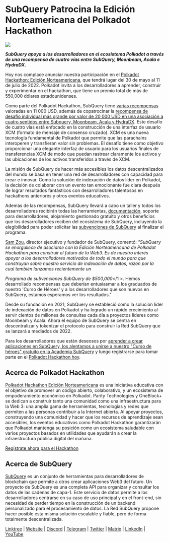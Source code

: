 # SubQuery Patrocina la Edición Norteamericana del Polkadot Hackathon

![](https://miro.medium.com/max/1400/1*e65INdbrI-bkfe7dMLfwyQ.jpeg)

**_SubQuery apoya a los desarrolladores en el ecosistema Polkadot a través de una recompensa de cuatro vías entre SubQuery, Moonbeam, Acala e HydraDX._**

Hoy nos complace anunciar nuestra participación en el [Polkadot Hackathon: Edición Norteamericana](https://go.polkadotglobalseries.com/Subquery-Network), que tendrá lugar del 30 de mayo al 11 de julio de 2022. Polkadot invita a los desarrolladores a aprender, construir y experimentar en el hackathon, que tiene un premio total de más de 550,000 dólares estadounidenses.

Como parte del Polkadot Hackathon, SubQuery tiene [varias recompensas](https://go.polkadotglobalseries.com/Subquery-Network) valoradas en 11 000 USD, además de copatrocinar la [recompensa de desafío individual más grande por valor de 20 000 USD en una asociación a cuatro sentidos entre Subquery, Moonbeam, Acala y HydraDX](https://github.com/subquery/grants/issues/26). Este desafío de cuatro vías está enfocado en la construcción de una interfaz de usuario XCM (formato de mensaje de consenso cruzado). XCM es una nueva tecnología fundamental de Polkadot que permite que las parachains interoperen y transfieran valor sin problemas. El desafío tiene como objetivo proporcionar una elegante interfaz de usuario para los usuarios finales de transferencias XCM de modo que puedan rastrear claramente los activos y las ubicaciones de los activos transferidos a través de XCM.

La misión de SubQuery de hacer más accesibles los datos descentralizados del mundo se basa en tener una red de desarrolladores con capacidad para crear e innovar. Como la solución de indexación de datos líder en Polkadot, la decisión de colaborar con un evento tan emocionante fue clara después de lograr resultados fantásticos con desarrolladores talentosos en hackathons anteriores y otros eventos educativos.

Además de las recompensas, SubQuery llevará a cabo un taller y todos los desarrolladores recibirán todas las herramientas, [documentación](https://doc.subquery.network/), soporte para desarrolladores, alojamiento gestionado gratuito y otros beneficios que los desarrolladores reciben del ecosistema de SubQuery, incluyendo la elegibilidad para poder solicitar las [subvenciones de SubQuery](https://subquery.network/grants) al finalizar el programa.

[Sam Zou](https://twitter.com/zoujialiu), director ejecutivo y fundador de SubQuery, comentó: _"SubQuery se enorgullece de asociarse con la Edición Norteamericana de Polkadot Hackathon para construir el futuro de la Web3. Es de nuestro interés apoyar a los desarrolladores motivados de todo el mundo para que construyan sobre nuestro servicio de indexación de datos, razón por la cual también lanzamos recientemente un_

_Programa de subvenciones SubQuery de $500,000_</1 >. Hemos desarrollado recompensas que deberían entusiasmar a los graduados de nuestro 'Curso de Héroes' y a los desarrolladores que son nuevos en SubQuery, estamos esperamos ver los resultados."</p> 

Desde su fundación en 2021, SubQuery se estableció como la solución líder de indexación de datos en Polkadot y ha logrado un rápido crecimiento al servir cientos de millones de consultas cada día a proyectos líderes como Moonbeam y Acala. Ahora el equipo de SubQuery se centra en descentralizar y tokenizar el protocolo para construir la Red SubQuery que se lanzará a mediados de 2022.

Para los desarrolladores que están deseosos por [aprender a crear aplicaciones en SubQuery, los alentamos a unirse a nuestro "Curso de héroes" gratuito en la Academia SubQuery](https://subquery.coassemble.com/unlock/dOKZW6O#/) y luego registrarse para tomar parte en el [Polkadot Hackathon hoy](https://go.polkadotglobalseries.com/Subquery-Network).



## Acerca de Polkadot Hackathon

[Polkadot Hackathon Edición Norteamericana](https://go.polkadotglobalseries.com/Subquery-Network) es una iniciativa educativa con el objetivo de promover un código abierto, colaborativo, y un ecosistema de empoderamiento económico en Polkadot. Parity Technologies y OneBlock+ se dedican a construir tanto una comunidad como una infraestructura para la Web 3: una amplia gama de herramientas, tecnologías y redes que permiten a las personas contribuir a la Internet abierta. Al apoyar proyectos, construyendo una comunidad y hacer que los recursos de aprendizaje sean accesibles, los eventos educativos como Polkadot Hackathon garantizarán que Polkadot mantenga su posición como un ecosistema saludable con varios proyectos basados en utilidades que ayudarán a crear la infraestructura pública digital del mañana.

[Regístrate ahora para el Hackathon](https://go.polkadotglobalseries.com/Subquery-Network)



## Acerca de SubQuery

[SubQuery](https://subquery.network/) es un conjunto de herramientas para desarrolladores de blockchain que permite a otros crear aplicaciones Web3 del futuro. Un proyecto de SubQuery es una completa API para organizar y consultar los datos de las cadenas de capa-1. Este servicio de datos permite a los desarrolladores centrarse en su caso de uso principal y en el front-end, sin necesidad de perder tiempo en la construcción de un backend personalizado para el procesamiento de datos. La Red SubQuery propone hacer posible esta misma solución escalable y fiable, pero de forma totalmente descentralizada.

[Linktree](https://linktr.ee/subquerynetwork) | [Website](https://subquery.network/) | [Discord](https://discord.com/invite/78zg8aBSMG) | [Telegram](https://t.me/subquerynetwork) | [Twitter](https://twitter.com/subquerynetwork) | [Matrix](https://matrix.to/#/#subquery:matrix.org) | [LinkedIn](https://www.linkedin.com/company/subquery) | [YouTube](https://www.youtube.com/channel/UCi1a6NUUjegcLHDFLr7CqLw)
